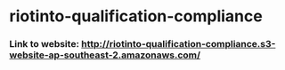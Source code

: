 # riotinto-qualification-compliance

### Link to website: http://riotinto-qualification-compliance.s3-website-ap-southeast-2.amazonaws.com/
